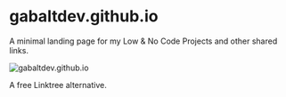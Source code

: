 # gabaltdev.github.io

A minimal landing page for my Low & No Code Projects and other shared links.

![gabaltdev.github.io]()

A free Linktree alternative.
